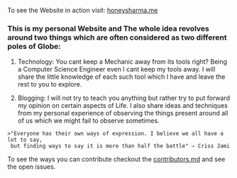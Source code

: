 To see the Website in action visit: [honeysharma.me](honeysharma.me)

### This is my personal Website and The whole idea revolves around two things which are often considered as two different poles of Globe:

  1. Technology: You cant keep a Mechanic away from its tools right? Being a Computer Science Engineer even I cant keep my tools away. I will share the little knowledge of each such tool which I have and leave the rest to you to explore.

  2. Blogging: I will not try to teach you anything but rather try to put forward my opinion on certain aspects of Life. I also share ideas and techniques from my personal experience of observing the things present around all of us which we might fail to observe sometimes. 

    >"Everyone has their own ways of expression. I believe we all have a lot to say, 
     but finding ways to say it is more than half the battle" ― Criss Jami 

To see the ways you can contribute checkout the [contributors.md](/contributors.md) and see the open issues.
